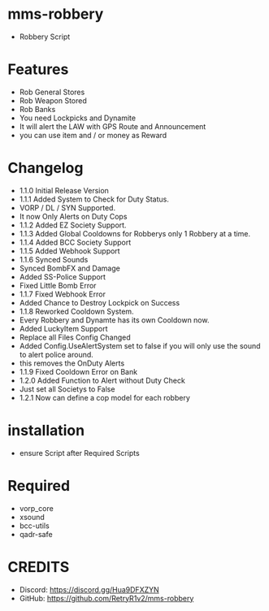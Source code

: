 # mms-robbery

- Robbery Script

# Features
 
- Rob General Stores
- Rob Weapon Stored         
- Rob Banks
- You need Lockpicks and Dynamite
- It will alert the LAW with GPS Route and Announcement
- you can use item and / or money as Reward

# Changelog

- 1.1.0 Initial Release Version
- 1.1.1 Added System to Check for Duty Status.
- VORP / DL / SYN Supported.
- It now Only Alerts on Duty Cops
- 1.1.2 Added EZ Society Support.
- 1.1.3 Added Global Cooldowns for Robberys only 1 Robbery at a time.
- 1.1.4 Added BCC Society Support
- 1.1.5 Added Webhook Support
- 1.1.6 Synced Sounds
- Synced BombFX and Damage
- Added SS-Police Support
- Fixed Little Bomb Error
- 1.1.7 Fixed Webhook Error
- Added Chance to Destroy Lockpick on Success
- 1.1.8 Reworked Cooldown System.
- Every Robbery and Dynamte has its own Cooldown now.
- Added LuckyItem Support
- Replace all Files Config Changed
- Added Config.UseAlertSystem set to false if you will only use the sound to alert police around.
- this removes the OnDuty Alerts
- 1.1.9 Fixed Cooldown Error on Bank
- 1.2.0 Added Function to Alert without Duty Check
- Just set all Societys to False
- 1.2.1 Now can define a cop model for each robbery

# installation 

- ensure Script after Required Scripts

# Required

- vorp_core
- xsound
- bcc-utils
- qadr-safe

# CREDITS
- Discord: https://discord.gg/Hua9DFXZYN
- GitHub: https://github.com/RetryR1v2/mms-robbery